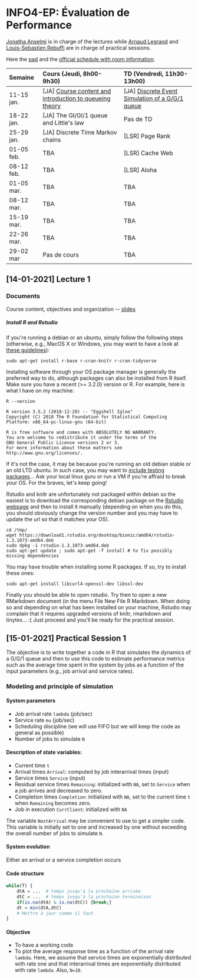 # INFO4-EP: Évaluation de Performance

[Jonatha Anselmi](mailto:jonatha.anselmi@inria.fr) is in charge of the
lectures while [Arnaud Legrand](mailto:arnaud.legrand@imag.fr) and [Louis-Sebastien Rebuffi](mailto:louis-sebastien.rebuffi@ens-lyon.fr) are in
charge of practical sessions.

Here the [pad](http://pads.univ-grenoble-alpes.fr/p/INFO4_EP)
and the
[official schedule with room information](http://redirect.univ-grenoble-alpes.fr/ADE_ETUDIANTS_POLYTECH).


| Semaine    | Cours (Jeudi, 8h00-9h30)                                                | TD (Vendredi, 11h30-13h00)                                                                |
|:-----------|:--------------------------------------------------------------------------|:-----------------------------------------------------------------------------------------|
| 11-15 jan. | [JA] [Course content and introduction to queueing theory](#14-01-2021-lecture-1)     | [JA] [Discrete Event Simulation of a G/G/1 queue](#15-01-2021-practical-session-1)
| 18-22 jan. | [JA] The GI/GI/1 queue and Little's law   | Pas de TD                                                                         
| 25-29 jan. | [JA] Discrete Time Markov chains   | [LSR] Page Rank
| 01-05 feb. | TBA   | [LSR] Cache Web
| 08-12 feb. | TBA   | [LSR] Aloha
| 01-05 mar. | TBA   | TBA
| 08-12 mar. | TBA   | TBA
| 15-19 mar.| TBA   | TBA
| 22-26 mar. | TBA   | TBA
| 29-02 mar | Pas de cours   | TBA
                                                                                  


## [14-01-2021] Lecture 1
### Documents

Course content, objectives and organization -- [slides](https://github.com/jonatha-anselmi/INFO4-EP/blob/main/RICM4_EP_01_intro.pdf)


##### Install R and Rstudio
If you're running a debian or an ubuntu,
simply follow the following steps (otherwise, e.g., MacOS X or
Windows, you may want to have a look at [these
guidelines](https://gitlab.inria.fr/learninglab/mooc-rr/mooc-rr-ressources/-/blob/master/module2/ressources/rstudio_fr.org)):

``` shell
sudo apt-get install r-base r-cran-knitr r-cran-tidyverse
```
	
Installing software through your OS package manager is generally
the preferred way to do, although packages can also be installed
from R itself. Make sure you have a recent (>= 3.2.0) version or R. For example,
here is what I have on my machine:
	
``` shell	
R --version
```

    R version 3.5.2 (2018-12-20) -- "Eggshell Igloo"
    Copyright (C) 2018 The R Foundation for Statistical Computing
    Platform: x86_64-pc-linux-gnu (64-bit)

    R is free software and comes with ABSOLUTELY NO WARRANTY.
    You are welcome to redistribute it under the terms of the
    GNU General Public License versions 2 or 3.
    For more information about these matters see
    http://www.gnu.org/licenses/.

If it's not the case, it may be because you're running an old debian
stable or an old LTD ubuntu. In such case, you may want to [include
testing
packages](http://serverfault.com/questions/22414/how-can-i-run-debian-stable-but-install-some-packages-from-testing)... Ask
your local linux guru or run a VM if you're affraid to break your
OS. For the braves, let's keep going!

Rstudio and knitr are unfortunately not packaged within debian so
the easiest is to download the corresponding debian package on the
[Rstudio webpage](http://www.rstudio.com/ide/download/desktop)
and then to install it manually (depending on when you do this,
you should obviously change the version number and you may have to
update the url so that it matches your OS).

``` shell
cd /tmp/
wget https://download1.rstudio.org/desktop/bionic/amd64/rstudio-1.3.1073-amd64.deb
sudo dpkg -i rstudio-1.3.1073-amd64.deb
sudo apt-get update ; sudo apt-get -f install # to fix possibly missing dependencies
```

You may have trouble when installing some R packages. If so, try to
install these ones:

``` shell
sudo apt-get install libcurl4-openssl-dev libssl-dev
```

Finally you should be able to open rstudio. Try then to open a new
RMarkdown document (in the menu File New File R Markdown. When
doing so and depending on what has been installed on your machine,
Rstudio may complain that it requires upgraded versions of knitr,
rmarkdown and tinytex... :( Just proceed and you'll be ready for the
practical session.

## [15-01-2021] Practical Session 1

The objective is to write together a code in R that simulates the dynamics of a G/G/1 queue and then to use this code to estimate performance metrics such as the average time spent in the system by jobs as a function of the input parameters (e.g., job arrival and service rates).


### Modeling and principle of simulation

#### System parameters

- Job arrival rate `lambda` (job/sec)
- Service rate `mu` (job/sec)
- Scheduling discipline (we will use FIFO but we will keep the code as general as possible)
- Number of jobs to simulate `N`

#### Description of state variables:

- Current time `t`
- Arrival times `Arrival`: computed by job interarrival times (input)
- Service times `Service` (input)
- Residual service times `Remaining`: initialized with `NA`, set to `Service` when a job arrives and decreased to zero.
- Completion times `Completion`: initialized with `NA`, set to the current time `t` when `Remaining` becomes zero.
- Job in execution `CurrClient`: initialized with `NA`

The variable `NextArrival` may be convenient to use to get a simpler code. This variable is initially set to one and increased by one without exceeding the overall number of jobs to simulate `N`.

#### System evolution

Either an arrival or a service completion occurs

#### Code structure

``` R
while(T) {
    dtA = ...  # temps jusqu'à la prochaine arrivée
    dtC = ...  # temps jusqu'à la prochaine terminaison
    if(is.na(dtA) & is.na(dtC)) {break;}
    dt = min(dtA,dtC)
    # Mettre à jour comme il faut.
}
```

#### Objective
- To have a working code
- To plot the average response time as a function of the arrival rate `lambda`. Here, we assume that service times are exponentially distributed with rate one and that interarrival times are exponentially distributed with rate `lambda`. Also, `N=10`.

